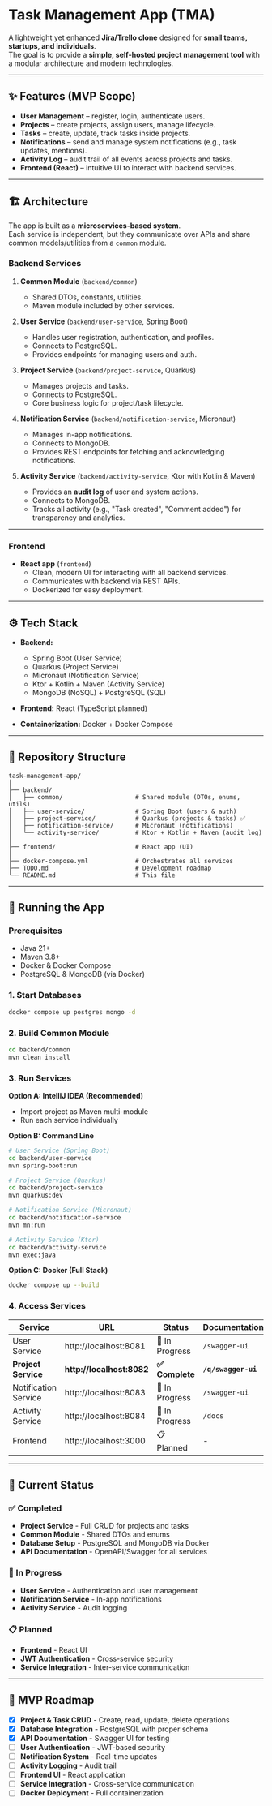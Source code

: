 # Task Management App (TMA)

A lightweight yet enhanced **Jira/Trello clone** designed for **small teams, startups, and individuals**.  
The goal is to provide a **simple, self-hosted project management tool** with a modular architecture and modern technologies.

---

## ✨ Features (MVP Scope)

- **User Management** – register, login, authenticate users.
- **Projects** – create projects, assign users, manage lifecycle.
- **Tasks** – create, update, track tasks inside projects.
- **Notifications** – send and manage system notifications (e.g., task updates, mentions).
- **Activity Log** – audit trail of all events across projects and tasks.
- **Frontend (React)** – intuitive UI to interact with backend services.

---

## 🏗️ Architecture

The app is built as a **microservices-based system**.  
Each service is independent, but they communicate over APIs and share common models/utilities from a `common` module.

### **Backend Services**

1. **Common Module** (`backend/common`)
    - Shared DTOs, constants, utilities.
    - Maven module included by other services.

2. **User Service** (`backend/user-service`, Spring Boot)
    - Handles user registration, authentication, and profiles.
    - Connects to PostgreSQL.
    - Provides endpoints for managing users and auth.

3. **Project Service** (`backend/project-service`, Quarkus)
    - Manages projects and tasks.
    - Connects to PostgreSQL.
    - Core business logic for project/task lifecycle.

4. **Notification Service** (`backend/notification-service`, Micronaut)
    - Manages in-app notifications.
    - Connects to MongoDB.
    - Provides REST endpoints for fetching and acknowledging notifications.

5. **Activity Service** (`backend/activity-service`, Ktor with Kotlin & Maven)
    - Provides an **audit log** of user and system actions.
    - Connects to MongoDB.
    - Tracks all activity (e.g., "Task created", "Comment added") for transparency and analytics.

---

### **Frontend**

- **React app** (`frontend`)
    - Clean, modern UI for interacting with all backend services.
    - Communicates with backend via REST APIs.
    - Dockerized for easy deployment.

---

## ⚙️ Tech Stack

- **Backend:**
    - Spring Boot (User Service)
    - Quarkus (Project Service)
    - Micronaut (Notification Service)
    - Ktor + Kotlin + Maven (Activity Service)
    - MongoDB (NoSQL) + PostgreSQL (SQL)

- **Frontend:** React (TypeScript planned)

- **Containerization:** Docker + Docker Compose

---

## 📂 Repository Structure

```
task-management-app/
│
├── backend/
│   ├── common/                    # Shared module (DTOs, enums, utils)
│   ├── user-service/              # Spring Boot (users & auth)
│   ├── project-service/           # Quarkus (projects & tasks) ✅
│   ├── notification-service/      # Micronaut (notifications)
│   └── activity-service/          # Ktor + Kotlin + Maven (audit log)
│
├── frontend/                      # React app (UI)
│
├── docker-compose.yml             # Orchestrates all services
├── TODO.md                        # Development roadmap
└── README.md                      # This file
```

---

## 🚀 Running the App

### Prerequisites
- Java 21+
- Maven 3.8+
- Docker & Docker Compose
- PostgreSQL & MongoDB (via Docker)

### 1. Start Databases
```bash
docker compose up postgres mongo -d
```

### 2. Build Common Module
```bash
cd backend/common
mvn clean install
```

### 3. Run Services

**Option A: IntelliJ IDEA (Recommended)**
- Import project as Maven multi-module
- Run each service individually

**Option B: Command Line**
```bash
# User Service (Spring Boot)
cd backend/user-service
mvn spring-boot:run

# Project Service (Quarkus) 
cd backend/project-service
mvn quarkus:dev

# Notification Service (Micronaut)
cd backend/notification-service
mvn mn:run

# Activity Service (Ktor)
cd backend/activity-service
mvn exec:java
```

**Option C: Docker (Full Stack)**
```bash
docker compose up --build
```

### 4. Access Services

| Service | URL | Status | Documentation |
|---------|-----|--------|---------------|
| User Service | http://localhost:8081 | 🔄 In Progress | `/swagger-ui` |
| **Project Service** | **http://localhost:8082** | **✅ Complete** | **`/q/swagger-ui`** |
| Notification Service | http://localhost:8083 | 🔄 In Progress | `/swagger-ui` |
| Activity Service | http://localhost:8084 | 🔄 In Progress | `/docs` |
| Frontend | http://localhost:3000 | 📋 Planned | - |

---

## 📝 Current Status

### ✅ Completed
- **Project Service** - Full CRUD for projects and tasks
- **Common Module** - Shared DTOs and enums
- **Database Setup** - PostgreSQL and MongoDB via Docker
- **API Documentation** - OpenAPI/Swagger for all services

### 🔄 In Progress
- **User Service** - Authentication and user management
- **Notification Service** - In-app notifications
- **Activity Service** - Audit logging

### 📋 Planned
- **Frontend** - React UI
- **JWT Authentication** - Cross-service security
- **Service Integration** - Inter-service communication

---

## 🎯 MVP Roadmap

- [x] **Project & Task CRUD** - Create, read, update, delete operations
- [x] **Database Integration** - PostgreSQL with proper schema
- [x] **API Documentation** - Swagger UI for testing
- [ ] **User Authentication** - JWT-based security
- [ ] **Notification System** - Real-time updates
- [ ] **Activity Logging** - Audit trail
- [ ] **Frontend UI** - React application
- [ ] **Service Integration** - Cross-service communication
- [ ] **Docker Deployment** - Full containerization